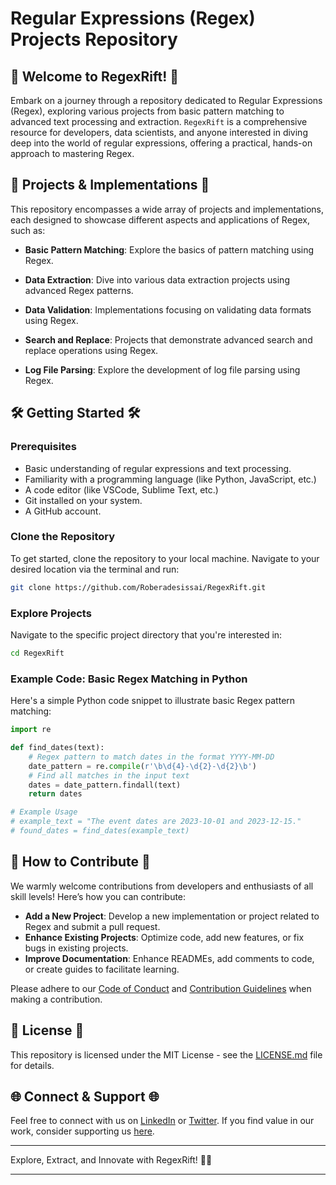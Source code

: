 # Regular Expressions (Regex) Projects Repository


## 🧵 Welcome to RegexRift! 🧵

Embark on a journey through a repository dedicated to Regular Expressions (Regex), exploring various projects from basic pattern matching to advanced text processing and extraction. `RegexRift` is a comprehensive resource for developers, data scientists, and anyone interested in diving deep into the world of regular expressions, offering a practical, hands-on approach to mastering Regex.

## 🚀 Projects & Implementations 🚀

This repository encompasses a wide array of projects and implementations, each designed to showcase different aspects and applications of Regex, such as:

- **Basic Pattern Matching**: Explore the basics of pattern matching using Regex.
  
- **Data Extraction**: Dive into various data extraction projects using advanced Regex patterns.
  
- **Data Validation**: Implementations focusing on validating data formats using Regex.
  
- **Search and Replace**: Projects that demonstrate advanced search and replace operations using Regex.
  
- **Log File Parsing**: Explore the development of log file parsing using Regex.

## 🛠️ Getting Started 🛠️

### Prerequisites

- Basic understanding of regular expressions and text processing.
- Familiarity with a programming language (like Python, JavaScript, etc.)
- A code editor (like VSCode, Sublime Text, etc.)
- Git installed on your system.
- A GitHub account.

### Clone the Repository

To get started, clone the repository to your local machine. Navigate to your desired location via the terminal and run:

```bash
git clone https://github.com/Roberadesissai/RegexRift.git
```

### Explore Projects

Navigate to the specific project directory that you're interested in:

```bash
cd RegexRift
```

### Example Code: Basic Regex Matching in Python

Here's a simple Python code snippet to illustrate basic Regex pattern matching:

```python
import re

def find_dates(text):
    # Regex pattern to match dates in the format YYYY-MM-DD
    date_pattern = re.compile(r'\b\d{4}-\d{2}-\d{2}\b')
    # Find all matches in the input text
    dates = date_pattern.findall(text)
    return dates

# Example Usage
# example_text = "The event dates are 2023-10-01 and 2023-12-15."
# found_dates = find_dates(example_text)
```

## 🤝 How to Contribute 🤝

We warmly welcome contributions from developers and enthusiasts of all skill levels! Here’s how you can contribute:

- **Add a New Project**: Develop a new implementation or project related to Regex and submit a pull request.
- **Enhance Existing Projects**: Optimize code, add new features, or fix bugs in existing projects.
- **Improve Documentation**: Enhance READMEs, add comments to code, or create guides to facilitate learning.

Please adhere to our [Code of Conduct](CODE_OF_CONDUCT.md) and [Contribution Guidelines](CONTRIBUTING.md) when making a contribution.

## 📜 License 📜

This repository is licensed under the MIT License - see the [LICENSE.md](LICENSE.md) file for details.

## 🌐 Connect & Support 🌐

Feel free to connect with us on [LinkedIn](Your_LinkedIn_Profile) or [Twitter](Your_Twitter_Profile). If you find value in our work, consider supporting us [here](Your_Support_Link).

---

Explore, Extract, and Innovate with RegexRift! 🧵🚀

---
